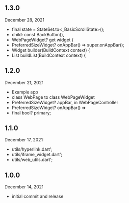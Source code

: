 
## 1.3.0
 December 28, 2021
- final state = StateSet.to<_BasicScrollState>();
- child: const BackButton(),
- WebPageWidget? get widget {
- PreferredSizeWidget? onAppBar() => super.onAppBar();
- Widget builder(BuildContext context) {
- List<Widget> buildList(BuildContext context) {

## 1.2.0
 December 21, 2021
- Example app
- class WebPage to class WebPageWidget
- PreferredSizeWidget? appBar, in WebPageController
- PreferredSizeWidget? onAppBar() =>
- final bool? primary;

## 1.1.0
 December 17, 2021
- utils/hyperlink.dart';
- utils/iframe_widget.dart';
- utils/web_utils.dart';

## 1.0.0
 December 14, 2021
- initial commit and release


